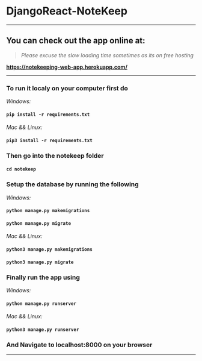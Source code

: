 # DjangoReact-NoteKeep

------------------------------------------------------------------------------------------------------------------------------------------------------------------

## You can check out the app online at:

>*Please excuse the slow loading time sometimes as its on free hosting*

**https://notekeeping-web-app.herokuapp.com/**

------------------------------------------------------------------------------------------------------------------------------------------------------------------

### To run it localy on your computer first do 

*Windows:*

#### ```pip install -r requirements.txt```

*Mac && Linux:* 

#### ```pip3 install -r requirements.txt```

### Then go into the notekeep folder

#### ```cd notekeep```

### Setup the database by running the following 

*Windows:*

#### ```python manage.py makemigrations```

#### ```python manage.py migrate```

*Mac && Linux:*

#### ```python3 manage.py makemigrations```

#### ```python3 manage.py migrate```

### Finally run the app using

*Windows:* 

#### ```python manage.py runserver```

*Mac && Linux:*

#### ```python3 manage.py runserver```

### And Navigate to localhost:8000 on your browser

------------------------------------------------------------------------------------------------------------------------------------------------------------------
